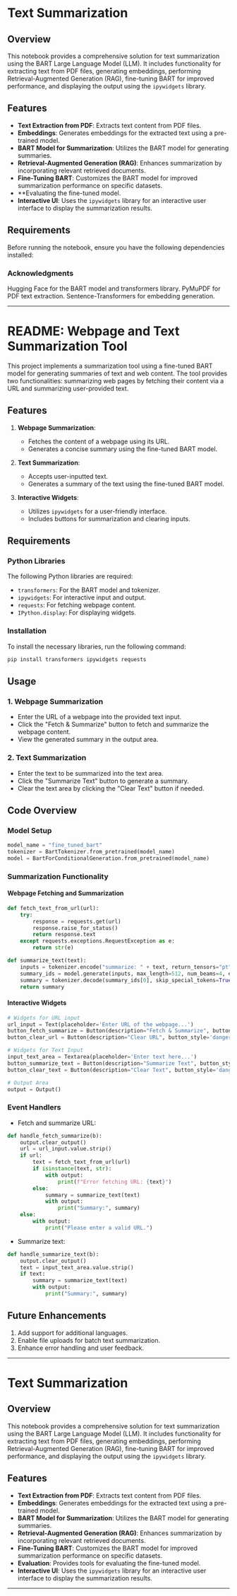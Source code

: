 
# Text Summarization 

## Overview

This notebook provides a comprehensive solution for text summarization using the BART Large Language Model (LLM).
It includes functionality for extracting text from PDF files, generating embeddings,
performing Retrieval-Augmented Generation (RAG),
fine-tuning BART for improved performance, and displaying the output using the `ipywidgets` library.

## Features

- **Text Extraction from PDF**: Extracts text content from PDF files.
- **Embeddings**: Generates embeddings for the extracted text using a pre-trained model.
- **BART Model for Summarization**: Utilizes the BART model for generating summaries.
- **Retrieval-Augmented Generation (RAG)**: Enhances summarization by incorporating relevant retrieved documents.
- **Fine-Tuning BART**: Customizes the BART model for improved summarization performance on specific datasets.
- **Evaluating the fine-tuned model.
- **Interactive UI**: Uses the `ipywidgets` library for an interactive user interface to display the summarization results.

## Requirements 

Before running the notebook, ensure you have the following dependencies installed:



### Acknowledgments
Hugging Face for the BART model and transformers library.
PyMuPDF for PDF text extraction.
Sentence-Transformers for embedding generation.

---------------------------------------------------------------------------------------------------------------
# README: Webpage and Text Summarization Tool

This project implements a summarization tool using a fine-tuned BART model for generating summaries of text and web content. The tool provides two functionalities: summarizing web pages by fetching their content via a URL and summarizing user-provided text.

## Features

1. **Webpage Summarization**:
   - Fetches the content of a webpage using its URL.
   - Generates a concise summary using the fine-tuned BART model.

2. **Text Summarization**:
   - Accepts user-inputted text.
   - Generates a summary of the text using the fine-tuned BART model.

3. **Interactive Widgets**:
   - Utilizes `ipywidgets` for a user-friendly interface.
   - Includes buttons for summarization and clearing inputs.

## Requirements

### Python Libraries

The following Python libraries are required:
- `transformers`: For the BART model and tokenizer.
- `ipywidgets`: For interactive input and output.
- `requests`: For fetching webpage content.
- `IPython.display`: For displaying widgets.

### Installation

To install the necessary libraries, run the following command:

```bash
pip install transformers ipywidgets requests
```

## Usage

### 1. Webpage Summarization

- Enter the URL of a webpage into the provided text input.
- Click the "Fetch & Summarize" button to fetch and summarize the webpage content.
- View the generated summary in the output area.

### 2. Text Summarization

- Enter the text to be summarized into the text area.
- Click the "Summarize Text" button to generate a summary.
- Clear the text area by clicking the "Clear Text" button if needed.

## Code Overview

### Model Setup

```python
model_name = "fine_tuned_bart"
tokenizer = BartTokenizer.from_pretrained(model_name)
model = BartForConditionalGeneration.from_pretrained(model_name)
```

### Summarization Functionality

#### Webpage Fetching and Summarization

```python
def fetch_text_from_url(url):
    try:
        response = requests.get(url)
        response.raise_for_status()
        return response.text
    except requests.exceptions.RequestException as e:
        return str(e)

def summarize_text(text):
    inputs = tokenizer.encode("summarize: " + text, return_tensors="pt", max_length=1024, truncation=True)
    summary_ids = model.generate(inputs, max_length=512, num_beams=4, early_stopping=True)
    summary = tokenizer.decode(summary_ids[0], skip_special_tokens=True)
    return summary
```

#### Interactive Widgets

```python
# Widgets for URL input
url_input = Text(placeholder='Enter URL of the webpage...')
button_fetch_summarize = Button(description="Fetch & Summarize", button_style='success', icon="link")
button_clear_url = Button(description="Clear URL", button_style='danger', icon="trash")

# Widgets for Text Input
input_text_area = Textarea(placeholder='Enter text here...')
button_summarize_text = Button(description="Summarize Text", button_style='success', icon="cogs")
button_clear_text = Button(description="Clear Text", button_style='danger', icon="trash")

# Output Area
output = Output()
```

### Event Handlers

- Fetch and summarize URL:

```python
def handle_fetch_summarize(b):
    output.clear_output()
    url = url_input.value.strip()
    if url:
        text = fetch_text_from_url(url)
        if isinstance(text, str):
            with output:
                print(f"Error fetching URL: {text}")
        else:
            summary = summarize_text(text)
            with output:
                print("Summary:", summary)
    else:
        with output:
            print("Please enter a valid URL.")
```

- Summarize text:

```python
def handle_summarize_text(b):
    output.clear_output()
    text = input_text_area.value.strip()
    if text:
        summary = summarize_text(text)
        with output:
            print("Summary:", summary)
```

## Future Enhancements

1. Add support for additional languages.
2. Enable file uploads for batch text summarization.
3. Enhance error handling and user feedback.

-----------------------------------------------------------------------------------------------------------
# Text Summarization

## Overview

This notebook provides a comprehensive solution for text summarization using the BART Large Language Model (LLM). It includes functionality for extracting text from PDF files, generating embeddings, performing Retrieval-Augmented Generation (RAG), fine-tuning BART for improved performance, and displaying the output using the `ipywidgets` library.

## Features

- **Text Extraction from PDF**: Extracts text content from PDF files.
- **Embeddings**: Generates embeddings for the extracted text using a pre-trained model.
- **BART Model for Summarization**: Utilizes the BART model for generating summaries.
- **Retrieval-Augmented Generation (RAG)**: Enhances summarization by incorporating relevant retrieved documents.
- **Fine-Tuning BART**: Customizes the BART model for improved summarization performance on specific datasets.
- **Evaluation**: Provides tools for evaluating the fine-tuned model.
- **Interactive UI**: Uses the `ipywidgets` library for an interactive user interface to display the summarization results.

----------------------------------------------------------------------------------

